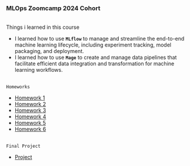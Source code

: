 ### MLOps Zoomcamp 2024 Cohort

<br>Things i learned in this course
- I learned how to use **`MLflow`** to manage and streamline the end-to-end machine learning lifecycle, including experiment tracking, model packaging, and deployment.
- I learned how to use **`Mage`** to create and manage data pipelines that facilitate efficient data integration and transformation for machine learning workflows.

<br>`Homeworks`
* [Homework 1](https://github.com/nrx33/MLOps-Course/blob/main/module_1/homework_1.ipynb)<br>
* [Homework 2](https://github.com/nrx33/MLOps-Course/blob/main/module_2/homework/homework_2.ipynb)<br>
* [Homework 3](https://github.com/)<br>
* [Homework 4](https://github.com/)<br>
* [Homework 5](https://github.com/)<br>
* [Homework 6](https://github.com/)

<br>`Final Project`
* [Project](https://github.com/)<br>
